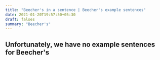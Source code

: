 ```yaml
---
title: "Beecher's in a sentence | Beecher's example sentences"
date: 2021-01-20T19:57:50+05:30
draft: falses
summary: "Beecher's"
---
```

## Unfortunately, we have no example sentences for Beecher's                 
